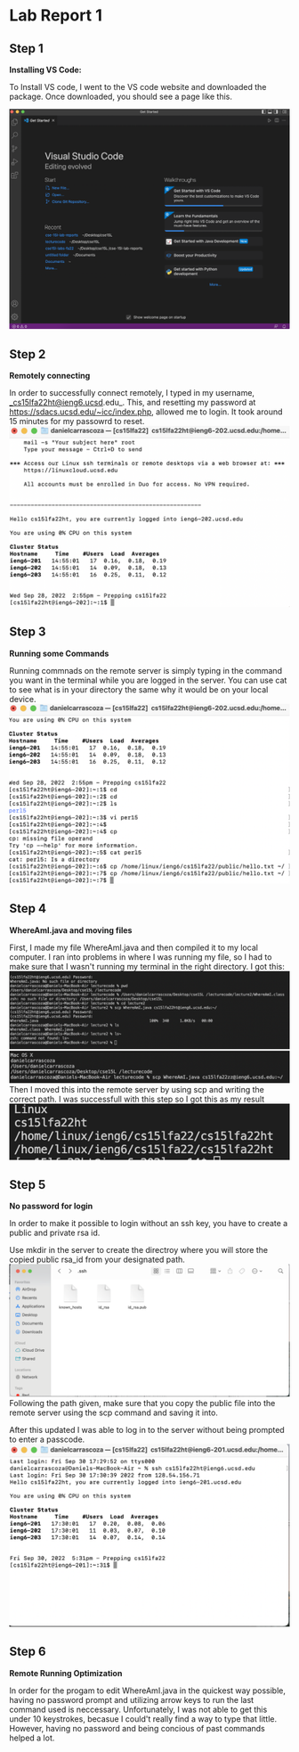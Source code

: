# Lab Report 1

## Step 1

__Installing VS Code:__

To Install VS code, I went to the VS code website and downloaded the package. Once downloaded, you should see a page like this.

![screenshot](vs-code-screenshot.png)
## Step 2

__Remotely connecting__

In order to successfully connect remotely, I typed in my username, _cs15lfa22ht@ieng6.ucsd.edu_. This, and resetting my password at https://sdacs.ucsd.edu/~icc/index.php, allowed me to login. It took around 15 minutes for my passowrd to reset.
![screenshot](successfull-ssh.png)
## Step 3 

__Running some Commands__

Running commnads on the remote server is simply typing in the command you want in the terminal while you are logged in the server. You can use cat to see what is in your directory the same why it would be on your local device. 
![screenshot](command_screenshots.png)

## Step 4

__WhereAmI.java and moving files__

First, I made my file WhereAmI.java and then compiled it to my local computer. I ran into problems in where I was running my file, so I had to make sure that I wasn't running my terminal in the right directory. 
I got this: 
![screenshot](WhereAmI1.png)
![screenshot](WhereAmI2.png)
Then I moved this into the remote server by using scp and writing the correct path. 
I was successfull with this step so I got this as my result
![screenshot](WhereAmI3.png)
## Step 5 

__No password for login__

In order to make it possible to login without an ssh key, you have to create a public and private rsa id. 

Use mkdir in the server to create the directroy where you will store the copied public rsa_id from your designated path.
![screenshot](ssh-file-location.png)
Following the path given, make sure that you copy the public file into the remote server using the scp command and saving it into. 

After this updated I was able to log in to the server without being prompted to enter a passcode.
![screenshot](no-passcode.png)
## Step 6 

__Remote Running Optimization__

In order for the progam to edit WhereAmI.java in the quickest way possible, having no password prompt and utilizing arrow keys to run the last command used is neccessary. Unfortunately, I was not able to get this under 10 keystrokes, becasue I could't really find a way to type that little. However, having no password and being concious of past commands helped a lot. 